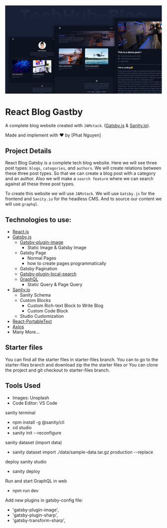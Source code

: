 ![techhub-blog](./banner.png)

# React Blog Gastby

A complete blog website created with `JAMstack`. ([Gatsby.js](https://www.gatsbyjs.org/) & [Sanity.io](https://sanity.io)).

Made and implement with ❤️ by [Phat Nguyen]

## Project Details

React Blog Gatsby is a complete tech blog website. Here we will see three post types: `blogs`, `categories`, and `authors`. We will create relations between these three post types. So that we can create a blog post with a category and an author. Also we will make a `search feature` where we can search against all these three post types.

To create this website we will use `JAMstack`. We will use `Gatsby.js` for the frontend and `Sanity.io` for the headless CMS. And to source our content we will use `graphql`.

## Technologies to use:

- [React.js](https://reactjs.org/)
- [Gatsby.js](https://www.gatsbyjs.org/)
  - [Gatsby-plugin-image](https://www.gatsbyjs.org/packages/gatsby-plugin-image/)
    - Static Image & Gatsby Image
  - Gatsby Page
    - Normal Pages
    - how to create pages programmatically
  - Gatsby Pagination
  - [Gatsby-plugin-local-search](https://www.gatsbyjs.org/packages/gatsby-plugin-local-search/)
  - [GraphQL](https://graphql.org/)
    - Static Query & Page Query
- [Sanity.io](https://sanity.io/)
  - Sanity Schema
  - Custom Blocks
    - Custom Rich-text Block to Write Blog
    - Custom Code Block
  - Studio Customization
- [React-PortableText](https://github.com/portabletext/react-portabletext)
- [Axios](https://www.npmjs.com/package/axios)
- Many More...

## Starter files

You can find all the starter files in starter-files branch. You can to go to the starter-files branch and download zip the the starter files or You can clone the project and git checkout to starter-files branch.

## Tools Used

- Images: Unsplash
- Code Editor: VS Code

sanity terminal

- npm install -g @sanity/cli
- cd studio
- sanity init --reconfigure

sanity dataset (import data)

- sanity dataset import ./data/sample-data.tar.gz production --replace

deploy sanity studio

- sanity deploy

Run and start GraphQL in web

- npm run dev

Add new plugins in gatsby-config file:

- 'gatsby-plugin-image',
- 'gatsby-plugin-sharp',
- 'gatsby-transform-sharp',
